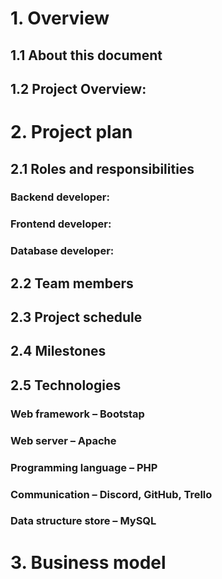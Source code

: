 # 1. Overview 
## 1.1 About this document
## 1.2 Project Overview:
# 2. Project plan
## 2.1 Roles and responsibilities
### Backend developer:
### Frontend developer:
### Database developer:
## 2.2 Team members
## 2.3 Project schedule
## 2.4 Milestones
## 2.5 Technologies
### Web framework – Bootstap
### Web server – Apache
### Programming language – PHP
### Communication – Discord, GitHub, Trello
### Data structure store – MySQL
# 3. Business model